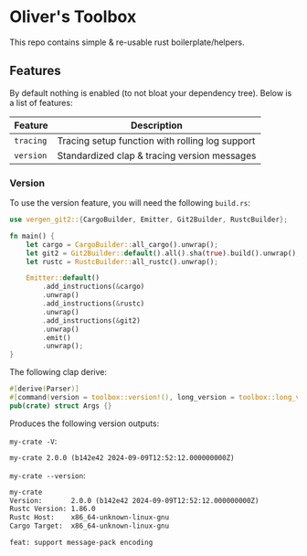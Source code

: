 # Oliver's Toolbox

This repo contains simple & re-usable rust boilerplate/helpers.

## Features

By default nothing is enabled (to not bloat your dependency tree). Below is a
list of features:

| Feature   | Description                                     |
| --------- | ----------------------------------------------- |
| `tracing` | Tracing setup function with rolling log support |
| `version` | Standardized clap & tracing version messages    |

### Version

To use the version feature, you will need the following `build.rs`:

```rust
use vergen_git2::{CargoBuilder, Emitter, Git2Builder, RustcBuilder};

fn main() {
    let cargo = CargoBuilder::all_cargo().unwrap();
    let git2 = Git2Builder::default().all().sha(true).build().unwrap();
    let rustc = RustcBuilder::all_rustc().unwrap();

    Emitter::default()
        .add_instructions(&cargo)
        .unwrap()
        .add_instructions(&rustc)
        .unwrap()
        .add_instructions(&git2)
        .unwrap()
        .emit()
        .unwrap();
}
```

The following clap derive:

```rust
#[derive(Parser)]
#[command(version = toolbox::version!(), long_version = toolbox::long_version!())]
pub(crate) struct Args {}
```

Produces the following version outputs:

`my-crate -V`:

```txt
my-crate 2.0.0 (b142e42 2024-09-09T12:52:12.000000000Z)
```

`my-crate --version`:

```txt
my-crate
Version:       2.0.0 (b142e42 2024-09-09T12:52:12.000000000Z)
Rustc Version: 1.86.0
Rustc Host:    x86_64-unknown-linux-gnu
Cargo Target:  x86_64-unknown-linux-gnu

feat: support message-pack encoding
```
